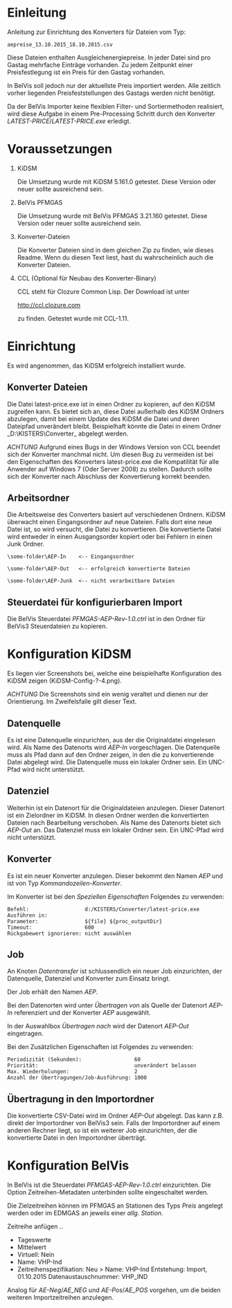 # Einleitung

Anleitung zur Einrichtung des Konverters für Dateien vom Typ:

    aepreise_13.10.2015_18.10.2015.csv

Diese Dateien enthalten Ausgleichenergiepreise.  In jeder Datei sind pro Gastag mehrfache Einträge vorhanden.  Zu jedem Zeitpunkt einer Preisfestlegung ist ein Preis für den Gastag vorhanden.

In BelVis soll jedoch nur der aktuellste Preis importiert werden. Alle zeitlich vorher liegenden Preisfeststellungen des Gastags werden nicht benötigt.

Da der BelVis Importer keine flexiblen Filter- und Sortiermethoden realisiert, wird diese Aufgabe in einem Pre-Processing Schritt durch den Konverter _LATEST-PRICE_/_LATEST-PRICE.exe_ erledigt.



# Voraussetzungen

1. KiDSM

   Die Umsetzung wurde mit KiDSM 5.161.0 getestet.  Diese Version oder neuer sollte ausreichend sein.

2. BelVis PFMGAS
   
   Die Umsetzung wurde mit BelVis PFMGAS 3.21.160 getestet.  Diese Version oder neuer sollte ausreichend sein.

3. Konverter-Dateien
   
   Die Konverter Dateien sind in dem gleichen Zip zu finden, wie dieses Readme.  Wenn du diesen Text liest, hast du wahrscheinlich
   auch die Konverter Dateien.

4. CCL (Optional für Neubau des Konverter-Binary)
   
   CCL steht für Clozure Common Lisp.  Der Download ist unter

   http://ccl.clozure.com
   
   zu finden.  Getestet wurde mit CCL-1.11.



# Einrichtung

Es wird angenommen, das KiDSM erfolgreich installiert wurde.


## Konverter Dateien

Die Datei latest-price.exe ist in einen Ordner zu kopieren, auf den KiDSM zugreifen kann.  Es bietet sich an, diese Datei außerhalb des KiDSM Ordners abzulegen, damit bei einem Update des KiDSM die Datei und deren Dateipfad unverändert bleibt.  Beispielhaft könnte die Datei in einem Ordner _D:\KISTERS\Converter\_ abgelegt werden.

*ACHTUNG* Aufgrund eines Bugs in der Windows Version von CCL beendet sich der Konverter manchmal nicht.  Um diesen Bug zu vermeiden ist bei den Eigenschaften des Konverters latest-price.exe die Kompatilität für alle Anwender auf Windows 7 (Oder Server 2008) zu stellen.  Dadurch sollte sich der Konverter nach Abschluss der Konvertierung korrekt beenden.


## Arbeitsordner

Die Arbeitsweise des Converters basiert auf verschiedenen Ordnern.  KiDSM überwacht einen Eingangsordner auf neue Dateien.  Falls dort eine neue Datei ist, so wird versucht, die Datei zu konvertieren.  Die konvertierte Datei wird entweder in einen Ausgangsorder kopiert oder bei Fehlern in einen Junk Ordner.

    \some-folder\AEP-In    <-- Eingangsordner
  
    \some-folder\AEP-Out   <-- erfolgreich konvertierte Dateien

    \some-folder\AEP-Junk  <-- nicht verarbeitbare Dateien  


## Steuerdatei für konfigurierbaren Import

Die BelVis Steuerdatei _PFMGAS-AEP-Rev-1.0.ctrl_ ist in den Ordner für BelVis3 Steuerdateien zu kopieren.



# Konfiguration KiDSM

Es liegen vier Screenshots bei, welche eine beispielhafte Konfiguration des KiDSM zeigen (KiDSM-Config-?-4.png).

*ACHTUNG* Die Screenshots sind ein wenig veraltet und dienen nur der Orientierung.  Im Zweifelsfalle gilt dieser Text.


## Datenquelle

Es ist eine Datenquelle einzurichten, aus der die Originaldatei eingelesen wird.  Als Name des Datenorts wird _AEP-In_ vorgeschlagen.  Die Datenquelle muss als Pfad dann auf den Ordner zeigen, in den die zu konvertierende Datei abgelegt wird.  Die Datenquelle muss ein lokaler Ordner sein.  Ein UNC-Pfad wird nicht unterstützt.


## Datenziel

Weiterhin ist ein Datenort für die Originaldateien anzulegen.  Dieser Datenort ist ein Zielordner im KiDSM.  In diesen Ordner werden die konvertierten Dateien nach Bearbeitung verschoben.  Als Name des Datenorts bietet sich _AEP-Out_ an.  Das Datenziel muss ein lokaler Ordner sein.  Ein UNC-Pfad wird nicht unterstützt.


## Konverter
Es ist ein neuer Konverter anzulegen.  Dieser bekommt den Namen _AEP_ und ist von Typ _Kommandozeilen-Konverter_.

Im Konverter ist bei den _Speziellen Eigenschaften_ Folgendes zu verwenden:

    Befehl:                  d:/KISTERS/Converter/latest-price.exe
    Ausführen in:
    Parameter:               ${file} ${proc_outputDir}
    Timeout:                 600
    Rückgabewert ignorieren: nicht auswählen


## Job

An Knoten _Datentransfer_ ist schlussendlich ein neuer Job einzurichten, der Datenquelle, Datenziel und Konverter zum Einsatz bringt. 

Der Job erhält den Namen _AEP_.

Bei den Datenorten wird unter _Übertragen von_ als Quelle der Datenort _AEP-In_ referenziert und der Konverter _AEP_ ausgewählt.

In der Auswahlbox _Übertragen nach_ wird der Datenort _AEP-Out_ eingetragen.

Bei den Zusätzlichen Eigenschaften ist Folgendes zu verwenden:

    Periodizität (Sekunden):                 60
    Priorität:                               unverändert belassen
    Max. Wiederholungen:                     2
    Anzahl der Übertragungen/Job-Ausführung: 1000


## Übertragung in den Importordner

Die konvertierte CSV-Datei wird im Ordner _AEP-Out_ abgelegt.  Das kann z.B. direkt der Importordner von BelVis3 sein.  Falls der Importordner auf einem anderen Rechner liegt, so ist ein weiterer Job einzurichten, der die konvertierte Datei in den Importordner überträgt.

# Konfiguration BelVis

In BelVis ist die Steuerdatei _PFMGAS-AEP-Rev-1.0.ctrl_ einzurichten.  Die Option Zeitreihen-Metadaten unterbinden sollte eingeschaltet werden.

Die Zielzeitreihen können im PFMGAS an Stationen des Typs _Preis_ angelegt werden oder im EDMGAS an jeweils einer _allg. Station_.

Zeitreihe anfügen ..
- Tageswerte
- Mittelwert
- Virtuell: Nein
- Name: VHP-Ind
- Zeitreihenspezifikation: Neu > Name: VHP-Ind
Entstehung: Import, 01.10.2015
Datenaustauschnummer: VHP_IND

Analog für _AE-Neg_/_AE\_NEG_ und _AE-Pos_/_AE\_POS_ vorgehen, um die beiden weiteren Importzeitreihen anzulegen.

